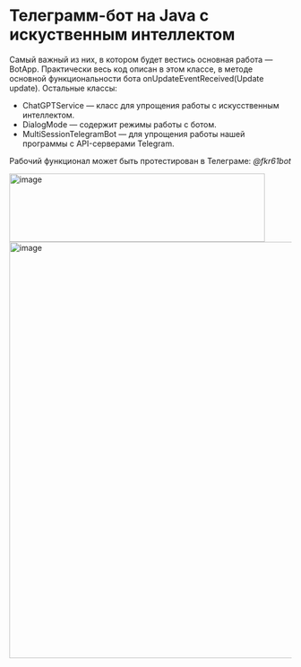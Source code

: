 # Телеграмм-бот на Java с искуственным интеллектом

Самый важный из них, в котором будет вестись основная работа — BotApp. Практически весь код описан в этом классе, в методе основной функциональности бота onUpdateEventReceived(Update update). 
Остальные классы:
- ChatGPTService — класс для упрощения работы с искусственным интеллектом.
- DialogMode — содержит режимы работы с ботом.
- MultiSessionTelegramBot — для упрощения работы нашей программы с API-серверами Telegram.

Рабочий функционал может быть протестирован в Телеграме: *@fkr61bot*

<img width="456" height="122" alt="image" src="https://github.com/user-attachments/assets/f66e7f05-0cae-41c9-8f55-9cdd77b1ed24" />
<img width="534" height="743" alt="image" src="https://github.com/user-attachments/assets/d3b24d68-4f79-4e6e-bc94-65e5e5336a18" />

